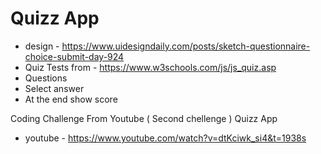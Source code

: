 # Quizz App

 -  design -  https://www.uidesigndaily.com/posts/sketch-questionnaire-choice-submit-day-924
 -  Quiz Tests from - https://www.w3schools.com/js/js_quiz.asp
 -  Questions
 -  Select answer
 -  At the end show score
 

Coding Challenge From Youtube ( Second chellenge ) Quizz App
 -  youtube - https://www.youtube.com/watch?v=dtKciwk_si4&t=1938s
